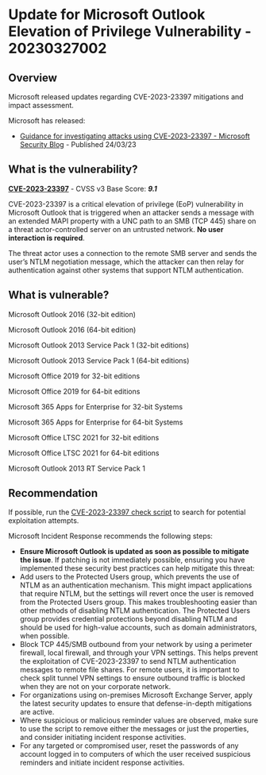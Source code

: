 # Update for Microsoft Outlook Elevation of Privilege Vulnerability - 20230327002

## Overview
Microsoft released updates regarding CVE-2023-23397 mitigations and impact assessment.

Microsoft has released:

- [Guidance for investigating attacks using CVE-2023-23397 - Microsoft Security Blog](https://www.microsoft.com/en-us/security/blog/2023/03/24/guidance-for-investigating-attacks-using-cve-2023-23397/) - Published 24/03/23

## What is the vulnerability?
[**CVE-2023-23397**](https://cve.mitre.org/cgi-bin/cvename.cgi?name=CVE-2023-23397) - CVSS v3 Base Score: ***9.1***

CVE-2023-23397 is a critical elevation of privilege (EoP) vulnerability in Microsoft Outlook that is triggered when an attacker sends a message with an extended MAPI property with a UNC path to an SMB (TCP 445) share on a threat actor-controlled server on an untrusted network. **No user interaction is required**.

The threat actor uses a connection to the remote SMB server and sends the user’s NTLM negotiation message, which the attacker can then relay for authentication against other systems that support NTLM authentication.

## What is vulnerable?

Microsoft Outlook 2016 (32-bit edition)

Microsoft Outlook 2016 (64-bit edition)

Microsoft Outlook 2013 Service Pack 1 (32-bit editions)

Microsoft Outlook 2013 Service Pack 1 (64-bit editions)

Microsoft Office 2019 for 32-bit editions

Microsoft Office 2019 for 64-bit editions

Microsoft 365 Apps for Enterprise for 32-bit Systems

Microsoft 365 Apps for Enterprise for 64-bit Systems

Microsoft Office LTSC 2021 for 32-bit editions

Microsoft Office LTSC 2021 for 64-bit editions

Microsoft Outlook 2013 RT Service Pack 1

## Recommendation
If possible, run the [CVE-2023-23397 check script](https://microsoft.github.io/CSS-Exchange/Security/CVE-2023-23397/) to search for potential exploitation attempts.

Microsoft Incident Response recommends the following steps:

- **Ensure Microsoft Outlook is updated as soon as possible to mitigate the issue**. If patching is not immediately possible, ensuring you have implemented these security best practices can help mitigate this threat:
- Add users to the Protected Users group, which prevents the use of NTLM as an authentication mechanism. This might impact applications that require NTLM, but the settings will revert once the user is removed from the Protected Users group. This makes troubleshooting easier than other methods of disabling NTLM authentication. The Protected Users group provides credential protections beyond disabling NTLM and should be used for high-value accounts, such as domain administrators, when possible.
- Block TCP 445/SMB outbound from your network by using a perimeter firewall, local firewall, and through your VPN settings. This helps prevent the exploitation of CVE-2023-23397 to send NTLM authentication messages to remote file shares. For remote users, it is important to check split tunnel VPN settings to ensure outbound traffic is blocked when they are not on your corporate network.
- For organizations using on-premises Microsoft Exchange Server, apply the latest security updates to ensure that defense-in-depth mitigations are active.
- Where suspicious or malicious reminder values are observed, make sure to use the script to remove either the messages or just the properties, and consider initiating incident response activities.
- For any targeted or compromised user, reset the passwords of any account logged in to computers of which the user received suspicious reminders and initiate incident response activities.